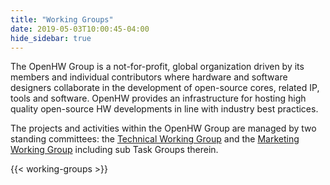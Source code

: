 ```yaml
---
title: "Working Groups"
date: 2019-05-03T10:00:45-04:00
hide_sidebar: true
---
```

The OpenHW Group is a not-for-profit, global organization driven by its members and individual contributors where hardware and software designers collaborate in the development of open-source cores, related IP, tools and software. OpenHW provides an infrastructure for hosting high quality open-source HW developments in line with industry best practices. 

The projects and activities within the OpenHW Group are managed by two standing committees: the [Technical Working Group](#technical-working-group) and the [Marketing Working Group](#marketing-working-group) including sub Task Groups therein.

{{< working-groups >}}